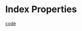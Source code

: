 # Index Properties

[code](../../code_understanding_typescript_udemy_from_max/src/6-advanced-types/index-properties.ts)
